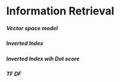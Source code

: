 # Information Retrieval

##### Vector space model

##### Inverted Index

##### Inverted Index wih Dot score

##### TF DF
